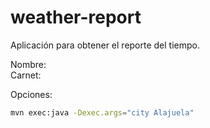 weather-report
==============

Aplicación para obtener el reporte del tiempo.

Nombre:  
Carnet:

Opciones:

```bash
mvn exec:java -Dexec.args="city Alajuela"
```